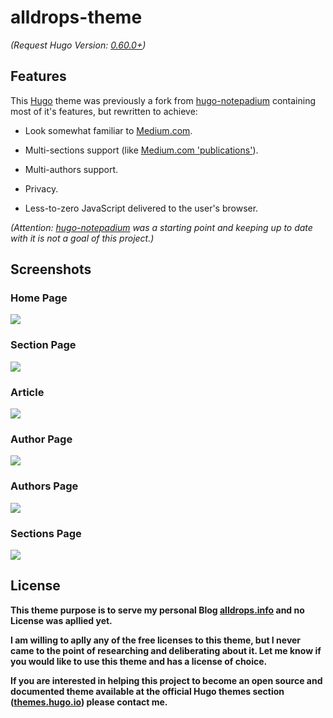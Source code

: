 # alldrops-theme

_(Request Hugo Version: [0.60.0+](https://github.com/gohugoio/hugo/releases/))_

## Features

This [Hugo](https://gohugo.io) theme was previously a fork from [hugo-notepadium](https://github.com/cntrump/hugo-notepadium) containing most of it's features, but rewritten to achieve:

- Look somewhat familiar to [Medium.com](https://medium.com/).

- Multi-sections support (like [Medium.com 'publications'](https://help.medium.com/hc/en-us/articles/115004681607)).

- Multi-authors support.

- Privacy.

- Less-to-zero JavaScript delivered to the user's browser.

_(Attention: [hugo-notepadium](https://github.com/cntrump/hugo-notepadium) was a starting point and keeping up to date with it is not a goal of this project.)_

## Screenshots

### Home Page

![](https://raw.githubusercontent.com/alldropsinfo/alldrops-theme/master/images/scr01.png)

### Section Page

![](https://raw.githubusercontent.com/alldropsinfo/alldrops-theme/master/images/scr02.png)

### Article

![](https://raw.githubusercontent.com/alldropsinfo/alldrops-theme/master/images/scr03.png)

### Author Page

![](https://raw.githubusercontent.com/alldropsinfo/alldrops-theme/master/images/scr04.png)

### Authors Page

![](https://raw.githubusercontent.com/alldropsinfo/alldrops-theme/master/images/scr05.png)

### Sections Page

![](https://raw.githubusercontent.com/alldropsinfo/alldrops-theme/master/images/scr06.png)

## License

**This theme purpose is to serve my personal Blog [alldrops.info](https://alldrops.info) and no License was apllied yet.**

**I am willing to aplly any of the free licenses to this theme, but I never came to the point of researching and deliberating about it. Let me know if you would like to use this theme and has a license of choice.**

**If you are interested in helping this project to become an open source and documented theme available at the official Hugo themes section ([themes.hugo.io](https://themes.gohugo.io/)) please contact me.**


